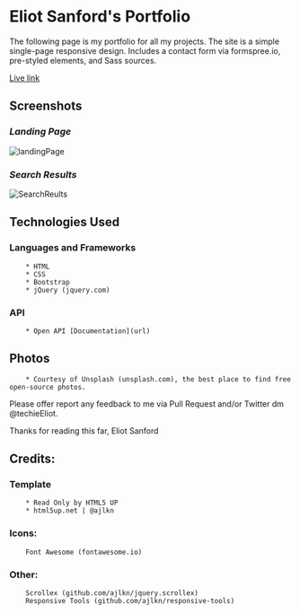 # Eliot Sanford's Portfolio
The following page is my portfolio for all my projects. The site is a simple single-page responsive design. Includes a contact form via formspree.io, pre-styled elements, and Sass sources.

[Live link](https://techieeliot.github.io/Eliot-Sanford-Portfolio/)

## Screenshots

### _Landing Page_
![landingPage](Images/#.jpg)
### _Search Results_
![SearchReults](Images/other.jpg)
## Technologies Used

### Languages and Frameworks
		* HTML
		* CSS
		* Bootstrap
		* jQuery (jquery.com)
   
### API
		* Open API [Documentation](url)

## Photos
		* Courtesy of Unsplash (unsplash.com), the best place to find free open-source photos.

Please offer report any feedback to me via Pull Request and/or Twitter dm @techieEliot.

Thanks for reading this far,
Eliot Sanford


## Credits:

### Template 
		* Read Only by HTML5 UP
		* html5up.net | @ajlkn

### Icons:
		Font Awesome (fontawesome.io)

### Other:
		Scrollex (github.com/ajlkn/jquery.scrollex)
		Responsive Tools (github.com/ajlkn/responsive-tools)
